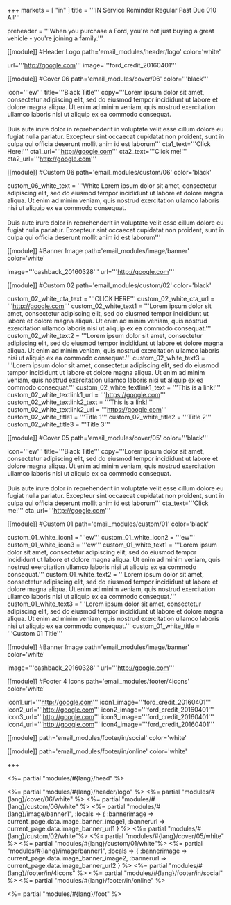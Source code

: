 +++
markets = [ "in" ]
title = '''IN Service Reminder Regular Past Due 010 All'''

preheader = '''When you purchase a Ford, you're not just buying a great vehicle - you're joining a family.'''

[[module]] #Header Logo
path='email_modules/header/logo'
color='white'

  url='''http://google.com'''
  image='''ford_credit_20160401'''

[[module]] #Cover 06
path='email_modules/cover/06'
color='''black'''

  icon='''ew'''
  title='''Black Title'''
  copy='''Lorem ipsum dolor sit amet, consectetur adipiscing elit, sed do eiusmod tempor incididunt ut labore et dolore magna aliqua. Ut enim ad minim veniam, quis nostrud exercitation ullamco laboris nisi ut aliquip ex ea commodo consequat.<br><br>Duis aute irure dolor in reprehenderit in voluptate velit esse cillum dolore eu fugiat nulla pariatur. Excepteur sint occaecat cupidatat non proident, sunt in culpa qui officia deserunt mollit anim id est laborum'''
  cta1_text='''Click Here!'''
  cta1_url='''http://google.com'''
  cta2_text='''Click me!'''
  cta2_url='''http://google.com'''

[[module]] #Custom 06
path='email_modules/custom/06'
color='black'

  custom_06_white_text = '''White Lorem ipsum dolor sit amet, consectetur adipiscing elit, sed do eiusmod tempor incididunt ut labore et dolore magna aliqua. Ut enim ad minim veniam, quis nostrud exercitation ullamco laboris nisi ut aliquip ex ea commodo consequat.<br><br>Duis aute irure dolor in reprehenderit in voluptate velit esse cillum dolore eu fugiat nulla pariatur. Excepteur sint occaecat cupidatat non proident, sunt in culpa qui officia deserunt mollit anim id est laborum'''

[[module]] #Banner Image
path='email_modules/image/banner'
color='white'

  image='''cashback_20160328'''
  url='''http://google.com'''

[[module]] #Custom 02
path='email_modules/custom/02'
color='black'

  custom_02_white_cta_text = '''CLICK HERE'''
  custom_02_white_cta_url = '''http://google.com'''
  custom_02_white_text1 = '''Lorem ipsum dolor sit amet, consectetur adipiscing elit, sed do eiusmod tempor incididunt ut labore et dolore magna aliqua. Ut enim ad minim veniam, quis nostrud exercitation ullamco laboris nisi ut aliquip ex ea commodo consequat.'''
  custom_02_white_text2 = '''Lorem ipsum dolor sit amet, consectetur adipiscing elit, sed do eiusmod tempor incididunt ut labore et dolore magna aliqua. Ut enim ad minim veniam, quis nostrud exercitation ullamco laboris nisi ut aliquip ex ea commodo consequat.'''
  custom_02_white_text3 = '''Lorem ipsum dolor sit amet, consectetur adipiscing elit, sed do eiusmod tempor incididunt ut labore et dolore magna aliqua. Ut enim ad minim veniam, quis nostrud exercitation ullamco laboris nisi ut aliquip ex ea commodo consequat.'''
  custom_02_white_textlink1_text = '''This is a link!'''
  custom_02_white_textlink1_url = '''https://google.com'''
  custom_02_white_textlink2_text = '''This is a link!'''
  custom_02_white_textlink2_url = '''https://google.com'''
  custom_02_white_title1 = '''Title 1'''
  custom_02_white_title2 = '''Title 2'''
  custom_02_white_title3 = '''Title 3'''

[[module]] #Cover 05
path='email_modules/cover/05'
color='''black'''

  icon='''ew'''
  title='''Black Title'''
  copy='''Lorem ipsum dolor sit amet, consectetur adipiscing elit, sed do eiusmod tempor incididunt ut labore et dolore magna aliqua. Ut enim ad minim veniam, quis nostrud exercitation ullamco laboris nisi ut aliquip ex ea commodo consequat.<br><br>Duis aute irure dolor in reprehenderit in voluptate velit esse cillum dolore eu fugiat nulla pariatur. Excepteur sint occaecat cupidatat non proident, sunt in culpa qui officia deserunt mollit anim id est laborum'''
  cta_text='''Click me!'''
  cta_url='''http://google.com'''

[[module]] #Custom 01
path='email_modules/custom/01'
color='black'

  custom_01_white_icon1 = '''ew'''
  custom_01_white_icon2 = '''ew'''
  custom_01_white_icon3 = '''ew'''
  custom_01_white_text1 = '''Lorem ipsum dolor sit amet, consectetur adipiscing elit, sed do eiusmod tempor incididunt ut labore et dolore magna aliqua. Ut enim ad minim veniam, quis nostrud exercitation ullamco laboris nisi ut aliquip ex ea commodo consequat.'''
  custom_01_white_text2 = '''Lorem ipsum dolor sit amet, consectetur adipiscing elit, sed do eiusmod tempor incididunt ut labore et dolore magna aliqua. Ut enim ad minim veniam, quis nostrud exercitation ullamco laboris nisi ut aliquip ex ea commodo consequat.'''
  custom_01_white_text3 = '''Lorem ipsum dolor sit amet, consectetur adipiscing elit, sed do eiusmod tempor incididunt ut labore et dolore magna aliqua. Ut enim ad minim veniam, quis nostrud exercitation ullamco laboris nisi ut aliquip ex ea commodo consequat.'''
  custom_01_white_title = '''Custom 01 Title'''
  
[[module]] #Banner Image
path='email_modules/image/banner'
color='white'

  image='''cashback_20160328'''
  url='''http://google.com'''

[[module]] #Footer 4 Icons
path='email_modules/footer/4icons'
color='white'

  icon1_url='''http://google.com'''
  icon1_image='''ford_credit_20160401'''
  icon2_url='''http://google.com'''
  icon2_image='''ford_credit_20160401'''
  icon3_url='''http://google.com'''
  icon3_image='''ford_credit_20160401'''
  icon4_url='''http://google.com'''
  icon4_image='''ford_credit_20160401'''

[[module]]
path='email_modules/footer/in/social'
color='white'

[[module]]
path='email_modules/footer/in/online'
color='white'

+++

<%= partial "modules/#{lang}/head" %>

<%= partial "modules/#{lang}/header/logo" %>
<%= partial "modules/#{lang}/cover/06/white" %>
<%= partial "modules/#{lang}/custom/06/white" %>
<%= partial "modules/#{lang}/image/banner1", :locals => { :bannerimage => current_page.data.image_banner_image1, :bannerurl => current_page.data.image_banner_url1 }  %>
<%= partial "modules/#{lang}/custom/02/white"%>
<%= partial "modules/#{lang}/cover/05/white" %>
<%= partial "modules/#{lang}/custom/01/white"%>
<%= partial "modules/#{lang}/image/banner1", :locals => { :bannerimage => current_page.data.image_banner_image2, :bannerurl => current_page.data.image_banner_url2 }  %>
<%= partial "modules/#{lang}/footer/in/4icons" %>
<%= partial "modules/#{lang}/footer/in/social" %>
<%= partial "modules/#{lang}/footer/in/online" %>

<%= partial "modules/#{lang}/foot" %>
